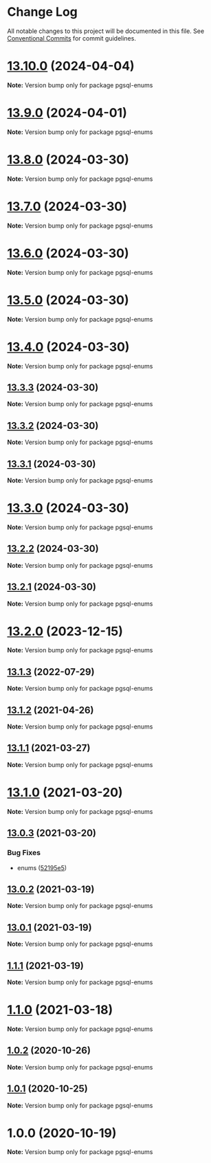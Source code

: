 # Change Log

All notable changes to this project will be documented in this file.
See [Conventional Commits](https://conventionalcommits.org) for commit guidelines.

# [13.10.0](https://github.com/launchql/pgsql-parser/compare/pgsql-enums@13.9.0...pgsql-enums@13.10.0) (2024-04-04)

**Note:** Version bump only for package pgsql-enums





# [13.9.0](https://github.com/launchql/pgsql-parser/compare/pgsql-enums@13.8.0...pgsql-enums@13.9.0) (2024-04-01)

**Note:** Version bump only for package pgsql-enums





# [13.8.0](https://github.com/launchql/pgsql-parser/compare/pgsql-enums@13.7.0...pgsql-enums@13.8.0) (2024-03-30)

**Note:** Version bump only for package pgsql-enums





# [13.7.0](https://github.com/launchql/pgsql-parser/compare/pgsql-enums@13.6.0...pgsql-enums@13.7.0) (2024-03-30)

**Note:** Version bump only for package pgsql-enums





# [13.6.0](https://github.com/launchql/pgsql-parser/compare/pgsql-enums@13.5.0...pgsql-enums@13.6.0) (2024-03-30)

**Note:** Version bump only for package pgsql-enums





# [13.5.0](https://github.com/launchql/pgsql-parser/compare/pgsql-enums@13.4.0...pgsql-enums@13.5.0) (2024-03-30)

**Note:** Version bump only for package pgsql-enums





# [13.4.0](https://github.com/launchql/pgsql-parser/compare/pgsql-enums@13.3.3...pgsql-enums@13.4.0) (2024-03-30)

**Note:** Version bump only for package pgsql-enums





## [13.3.3](https://github.com/launchql/pgsql-parser/compare/pgsql-enums@13.3.2...pgsql-enums@13.3.3) (2024-03-30)

**Note:** Version bump only for package pgsql-enums





## [13.3.2](https://github.com/launchql/pgsql-parser/compare/pgsql-enums@13.3.1...pgsql-enums@13.3.2) (2024-03-30)

**Note:** Version bump only for package pgsql-enums





## [13.3.1](https://github.com/launchql/pgsql-parser/compare/pgsql-enums@13.3.0...pgsql-enums@13.3.1) (2024-03-30)

**Note:** Version bump only for package pgsql-enums





# [13.3.0](https://github.com/launchql/pgsql-parser/compare/pgsql-enums@13.2.2...pgsql-enums@13.3.0) (2024-03-30)

**Note:** Version bump only for package pgsql-enums





## [13.2.2](https://github.com/launchql/pgsql-parser/compare/pgsql-enums@13.2.1...pgsql-enums@13.2.2) (2024-03-30)

**Note:** Version bump only for package pgsql-enums





## [13.2.1](https://github.com/launchql/pgsql-parser/compare/pgsql-enums@13.2.0...pgsql-enums@13.2.1) (2024-03-30)

**Note:** Version bump only for package pgsql-enums





# [13.2.0](https://github.com/launchql/pgsql-parser/compare/pgsql-enums@13.1.3...pgsql-enums@13.2.0) (2023-12-15)

**Note:** Version bump only for package pgsql-enums





## [13.1.3](https://github.com/pyramation/pgsql-parser/compare/pgsql-enums@13.1.2...pgsql-enums@13.1.3) (2022-07-29)

**Note:** Version bump only for package pgsql-enums





## [13.1.2](https://github.com/pyramation/pgsql-parser/compare/pgsql-enums@13.1.1...pgsql-enums@13.1.2) (2021-04-26)

**Note:** Version bump only for package pgsql-enums





## [13.1.1](https://github.com/pyramation/pgsql-parser/compare/pgsql-enums@13.1.0...pgsql-enums@13.1.1) (2021-03-27)

**Note:** Version bump only for package pgsql-enums





# [13.1.0](https://github.com/pyramation/pgsql-parser/compare/pgsql-enums@13.0.3...pgsql-enums@13.1.0) (2021-03-20)

**Note:** Version bump only for package pgsql-enums





## [13.0.3](https://github.com/pyramation/pgsql-parser/compare/pgsql-enums@13.0.2...pgsql-enums@13.0.3) (2021-03-20)


### Bug Fixes

* enums ([52195e5](https://github.com/pyramation/pgsql-parser/commit/52195e550aadf0250db2aea8542f128f7014b9e2))





## [13.0.2](https://github.com/pyramation/pgsql-parser/compare/pgsql-enums@13.0.1...pgsql-enums@13.0.2) (2021-03-19)

**Note:** Version bump only for package pgsql-enums





## [13.0.1](https://github.com/pyramation/pgsql-parser/compare/pgsql-enums@1.1.1...pgsql-enums@13.0.1) (2021-03-19)

**Note:** Version bump only for package pgsql-enums





## [1.1.1](https://github.com/pyramation/pgsql-parser/compare/pgsql-enums@1.1.0...pgsql-enums@1.1.1) (2021-03-19)

**Note:** Version bump only for package pgsql-enums





# [1.1.0](https://github.com/pyramation/pgsql-parser/compare/pgsql-enums@1.0.2...pgsql-enums@1.1.0) (2021-03-18)

**Note:** Version bump only for package pgsql-enums





## [1.0.2](https://github.com/pyramation/pgsql-parser/compare/pgsql-enums@1.0.1...pgsql-enums@1.0.2) (2020-10-26)

**Note:** Version bump only for package pgsql-enums





## [1.0.1](https://github.com/pyramation/pgsql-parser/compare/pgsql-enums@1.0.0...pgsql-enums@1.0.1) (2020-10-25)

**Note:** Version bump only for package pgsql-enums





# 1.0.0 (2020-10-19)

**Note:** Version bump only for package pgsql-enums
